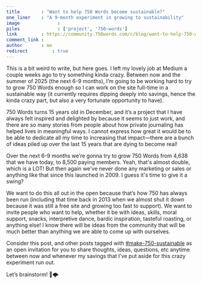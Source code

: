 ```yaml
---
title        : "Want to help 750 Words become sustainable?"
one_liner    : "A 9-month experiment in growing to sustainability"
image			   : 
piles			   : ['project', '750-words']
link         : https://community.750words.com/c/blog/want-to-help-750-words-become-sustainable
comment_link : 
author       : me
redirect		 : true
---
```


This is a bit weird to write, but here goes. I left my lovely job at Medium a couple weeks ago to try something kinda crazy. Between now and the summer of 2025 (the next 6-9 months), I’m going to be working hard to try to grow 750 Words enough so I can work on the site full-time in a sustainable way (it currently requires dipping deeply into savings, hence the kinda crazy part, but also a very fortunate opportunity to have). 

750 Words turns 15 years old in December, and it’s a project that I have always felt inspired and delighted by because it seems to just work, and there are so many stories from people about how private journaling has helped lives in meaningful ways. I cannot express how great it would be to be able to dedicate all my time to increasing that impact—there are a bunch of ideas piled up over the last 15 years that are dying to become real!

Over the next 6-9 months we’re gonna try to grow 750 Words from 4,638 that we have today, to 8,500 paying members. Yeah, that's almost double, which is a LOT! But then again we've never done any marketing or sales or anything like that since this launched in 2009. I guess it's time to give it a swing? 

We want to do this all out in the open because that’s how 750 has always been run (including that time back in 2013 when we almost shut it down because it was still a free site and growing too fast to support). We want to invite people who want to help, whether it be with ideas, skills, moral support, snacks, interpretive dance, bardic inspiration, tasteful roasting, or anything else! I know there will be ideas from the community that will be much better than anything we are able to come up with ourselves. 

Consider this post, and other posts tagged with [#make-750-sustainable](https://community.750words.com/c/blog/?topics=99178) as an open invitation for you to share thoughts, ideas, questions, etc anytime between now and whenever my savings that I’ve put aside for this crazy experiment run out. 

Let’s brainstorm! 🧠🌩️